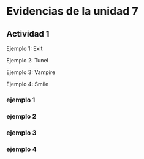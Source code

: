 # Evidencias de la unidad 7

## Actividad 1
Ejemplo 1: Exit

Ejemplo 2: Tunel

Ejemplo 3: Vampire

Ejemplo 4: Smile 
### ejemplo 1

### ejemplo 2

### ejemplo 3

### ejemplo 4


